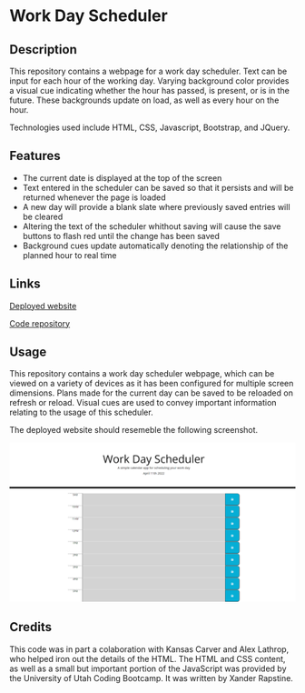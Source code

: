 # Work Day Scheduler

## Description
This repository contains a webpage for a work day scheduler. Text can be input for each hour of the working day. Varying background color provides a visual cue indicating whether the hour has passed, is present, or is in the future. These backgrounds update on load, as well as every hour on the hour.

Technologies used include HTML, CSS, Javascript, Bootstrap, and JQuery.

## Features
* The current date is displayed at the top of the screen
* Text entered in the scheduler can be saved so that it persists and will be returned whenever the page is loaded
* A new day will provide a blank slate where previously saved entries will be cleared
* Altering the text of the scheduler whithout saving will cause the save buttons to flash red until the change has been saved
* Background cues update automatically denoting the relationship of the planned hour to real time

## Links

[Deployed website](https://wgrout87.github.io/daily-planner/)

[Code repository](https://github.com/wgrout87/daily-planner)


## Usage
This repository contains a work day scheduler webpage, which can be viewed on a variety of devices as it has been configured for multiple screen dimensions. Plans made for the current day can be saved to be reloaded on refresh or reload. Visual cues are used to convey important information relating to the usage of this scheduler.

The deployed website should resemeble the following screenshot.

![Work Day Scheduler Screenshot](./assets/images/daily-planner.png)

## Credits
This code was in part a colaboration with Kansas Carver and Alex Lathrop, who helped iron out the details of the HTML.
The HTML and CSS content, as well as a small but important portion of the JavaScript was provided by the University of Utah Coding Bootcamp. It was written by Xander Rapstine.
